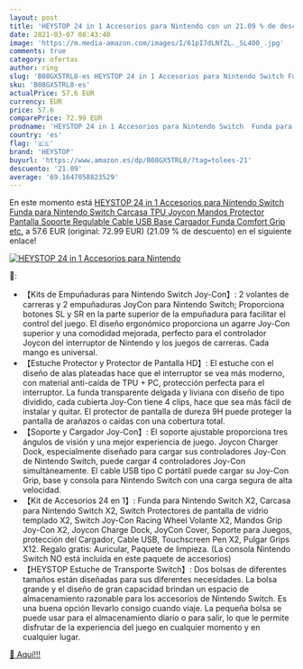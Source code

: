 ```yaml
---
layout: post
title: 'HEYSTOP 24 in 1 Accesorios para Nintendo con un 21.09 % de descuento'
date: 2021-03-07 08:43:40
image: 'https://m.media-amazon.com/images/I/61pI7dLNfZL._SL400_.jpg'
comments: true
category: ofertas
author: ring
slug: 'B08GX5TRL8-es HEYSTOP 24 in 1 Accesorios para Nintendo Switch Funda para...'
sku: 'B08GX5TRL8-es'
actualPrice: 57.6 EUR
currency: EUR
price: 57.6
comparePrice: 72.99 EUR
prodname: 'HEYSTOP 24 in 1 Accesorios para Nintendo Switch  Funda para Nintendo Switch  Carcasa TPU  Joycon Mandos  Protector Pantalla  Soporte Regulable  Cable USB  Base Cargador  Funda Comfort Grip etc.'
country: 'es'
flag: '🇪🇸'
brand: 'HEYSTOP'
buyurl: 'https://www.amazon.es/dp/B08GX5TRL8/?tag=tolees-21'
descuento: '21.09'
average: '69.1647058823529'
---
```


En este momento está [HEYSTOP 24 in 1 Accesorios para Nintendo Switch  Funda para Nintendo Switch  Carcasa TPU  Joycon Mandos  Protector Pantalla  Soporte Regulable  Cable USB  Base Cargador  Funda Comfort Grip etc.](https://www.amazon.es/dp/B08GX5TRL8/?tag=tolees-21) a 57.6 EUR (original: 72.99 EUR) (21.09 %  de descuento) en el siguiente enlace!

[![HEYSTOP 24 in 1 Accesorios para Nintendo](https://m.media-amazon.com/images/I/61pI7dLNfZL._SL400_.jpg)](https://www.amazon.es/dp/B08GX5TRL8/?tag=tolees-21)

🔎:

- 【Kits de Empuñaduras para Nintendo Switch Joy-Con】: 2 volantes de carreras y 2 empuñaduras JoyCon para Nintendo Switch; Proporciona botones SL y SR en la parte superior de la empuñadura para facilitar el control del juego. El diseño ergonómico proporciona un agarre Joy-Con superior y una comodidad mejorada, perfecto para el controlador Joycon del interruptor de Nintendo y los juegos de carreras. Cada mango es universal.
- 【Estuche Protector y Protector de Pantalla HD】: El estuche con el diseño de alas plateadas hace que el interruptor se vea más moderno, con material anti-caída de TPU + PC, protección perfecta para el interruptor. La funda transparente delgada y liviana con diseño de tipo dividido, cada cubierta Joy-Con tiene 4 clips, hace que sea más fácil de instalar y quitar. El protector de pantalla de dureza 9H puede proteger la pantalla de arañazos o caídas con una cobertura total.
- 【Soporte y Cargador Joy-Con】: El soporte ajustable proporciona tres ángulos de visión y una mejor experiencia de juego. Joycon Charger Dock, especialmente diseñado para cargar sus controladores Joy-Con de Nintendo Switch, puede cargar 4 controladores Joy-Con simultáneamente. El cable USB tipo C portátil puede cargar su Joy-Con Grip, base y consola para Nintendo Switch con una carga segura de alta velocidad.
- 【Kit de Accesorios 24 en 1】: Funda para Nintendo Switch X2, Carcasa para Nintendo Switch X2, Switch Protectores de pantalla de vidrio templado X2, Switch Joy-Con Racing Wheel Volante X2, Mandos Grip Joy-Con X2, Joycon Charge Dock, JoyCon Cover, Soporte para Juegos, protección del Cargador, Cable USB, Touchscreen Pen X2, Pulgar Grips X12. Regalo gratis: Auricular, Paquete de limpieza. (La consola Nintendo Switch NO está incluida en este paquete de accesorios)
- 【HEYSTOP Estuche de Transporte Switch】: Dos bolsas de diferentes tamaños están diseñadas para sus diferentes necesidades. La bolsa grande y el diseño de gran capacidad brindan un espacio de almacenamiento razonable para los accesorios de Nintendo Switch. Es una buena opción llevarlo consigo cuando viaje. La pequeña bolsa se puede usar para el almacenamiento diario o para salir, lo que le permite disfrutar de la experiencia del juego en cualquier momento y en cualquier lugar.

[🛒 Aquí!!!](https://www.amazon.es/dp/B08GX5TRL8/?tag=tolees-21)

